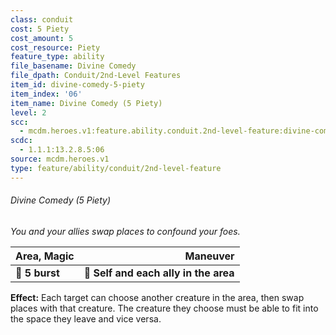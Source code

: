 ```yaml
---
class: conduit
cost: 5 Piety
cost_amount: 5
cost_resource: Piety
feature_type: ability
file_basename: Divine Comedy
file_dpath: Conduit/2nd-Level Features
item_id: divine-comedy-5-piety
item_index: '06'
item_name: Divine Comedy (5 Piety)
level: 2
scc:
  - mcdm.heroes.v1:feature.ability.conduit.2nd-level-feature:divine-comedy-5-piety
scdc:
  - 1.1.1:13.2.8.5:06
source: mcdm.heroes.v1
type: feature/ability/conduit/2nd-level-feature
---
```


###### Divine Comedy (5 Piety)

*You and your allies swap places to confound your foes.*

| **Area, Magic** |                          **Maneuver** |
| --------------- | ------------------------------------: |
| **📏 5 burst**  | **🎯 Self and each ally in the area** |

**Effect:** Each target can choose another creature in the area, then swap places with that creature. The creature they choose must be able to fit into the space they leave and vice versa.
